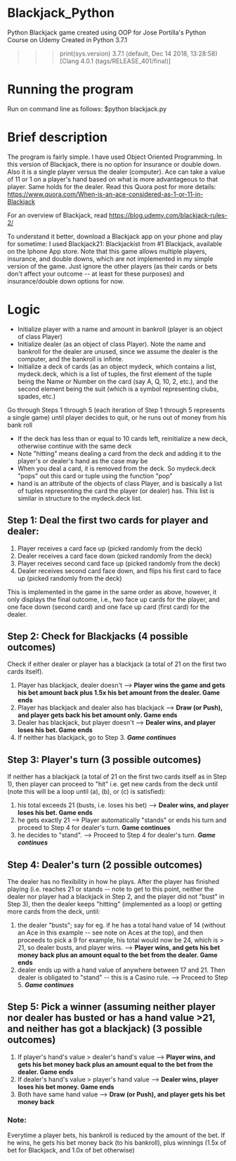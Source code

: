 # Blackjack_Python
Python Blackjack game created using OOP for Jose Portilla's Python Course on Udemy
Created in Python 3.7.1
>>> print(sys.version)
3.7.1 (default, Dec 14 2018, 13:28:58) 
[Clang 4.0.1 (tags/RELEASE_401/final)]

# Running the program
Run on command line as follows:
$python blackjack.py

# Brief description
The program is fairly simple. I have used Object Oriented Programming. In this version of Blackjack, there is no option for insurance or double down. Also it is a single player versus the dealer (computer). Ace can take a value of 11 or 1 on a player's hand based on what is more advantageous to that player. Same holds for the dealer. Read this Quora post for more details: https://www.quora.com/When-is-an-ace-considered-as-1-or-11-in-Blackjack

For an overview of Blackjack, read https://blog.udemy.com/blackjack-rules-2/

To understand it better, download a Blackjack app on your phone and play for sometime: I used Blackjack21: Blackjackist from #1 Blackjack, available on the Iphone App store. Note that this game allows multiple players, insurance, and double downs, which are not implemented in my simple version of the game. Just ignore the other players (as their cards or bets don't affect your outcome -- at least for these purposes) and insurance/double down options for now.

# Logic

- Initialize player with a name and amount in bankroll (player is an object of class Player)
- Initialize dealer (as an object of class Player). Note the name and bankroll for the dealer are unused, since we assume the dealer is the computer, and the bankroll is infinte.
- Initialize a deck of cards (as an object mydeck, which contains a list, mydeck.deck, which is a list of tuples, the first element of the tuple being the Name or Number on the card (say A, Q, 10, 2, etc.), and the second element being the suit (which is a symbol representing clubs, spades, etc.)

Go through Steps 1 through 5 (each iteration of Step 1 through 5 represents a single game) until player decides to quit, or he runs out of money from his bank roll

- If the deck has less than or equal to 10 cards left, reinitialize a new deck, otherwise continue with the same deck
- Note "hitting" means dealing a card from the deck and adding it to the player's or dealer's hand as the case may be
- When you deal a card, it is removed from the deck. So mydeck.deck "pops" out this card or tuple using the function "pop"
- hand is an attribute of the objects of class Player, and is basically a list of tuples representing the card the player (or dealer) has. This list is similar in structure to the mydeck.deck list.

## Step 1: Deal the first two cards for player and dealer:


1. Player receives a card face up (picked randomly from the deck)
2. Dealer receives a card face down (picked randomly from the deck)
3. Player receives second card face up (picked randomly from the deck)
4. Dealer receives second card face down, and flips his first card to face up (picked randomly from the deck)

This is implemented in the game in the same order as above, however, it only displays the final outcome, i.e., two face up cards for the player, and one face down (second card) and one face up card (first card) for the dealer.

## Step 2: Check for Blackjacks (4 possible outcomes)

Check if either dealer or player has a blackjack (a total of 21 on the first two cards itself).
1. Player has blackjack, dealer doesn't --> **Player wins the game and gets his bet amount back plus 1.5x his bet amount from the dealer. Game ends**
2. Player has blackjack and dealer also has blackjack --> **Draw (or Push), and player gets back his bet amount only. Game ends**
3. Dealer has blackjack, but player doesn't --> **Dealer wins, and player loses his bet. Game ends**
4. If neither has blackjack, go to Step 3. *__Game continues__*

## Step 3: Player's turn (3 possible outcomes)

If neither has a blackjack (a total of 21 on the first two cards itself as in Step 1), then player can proceed to "hit" i.e. get new cards from the deck until (note this will be a loop until (a), (b), or (c) is satisfied): 
1. his total exceeds 21 (busts, i.e. loses his bet) --> **Dealer wins, and player loses his bet. Game ends**
2. he gets exactly 21 --> Player automatically "stands" or ends his turn and proceed to Step 4 for dealer's turn. **Game continues**
3. he decides to "stand".  --> Proceed to Step 4 for dealer's turn. *__Game continues__*

## Step 4: Dealer's turn (2 possible outcomes)

The dealer has no flexibility in how he plays. After the player has finished playing (i.e. reaches 21 or stands -- note to get to this point, neither the dealer nor player had a blackjack in Step 2, and the player did not "bust" in Step 3), then the dealer keeps "hitting" (implemented as a loop) or getting more cards from the deck, until:
1. the dealer "busts"; say for eg. if he has a total hand value of 14 (without an Ace in this example -- see note on Aces at the top), and then proceeds to pick a 9 for example, his total would now be 24, which is > 21, so dealer busts, and player wins. --> **Player wins, and gets his bet money back plus an amount equal to the bet from the dealer. Game ends**
2. dealer ends up with a hand value of anywhere between 17 and 21. Then dealer is obligated to "stand" -- this is a Casino rule. --> Proceed to Step 5. *__Game continues__*

## Step 5: Pick a winner (assuming neither player nor dealer has busted or has a hand value >21, and neither has got a blackjack) (3 possible outcomes)

1. If player's hand's value > dealer's hand's value --> **Player wins, and gets his bet money back plus an amount equal to the bet from the dealer. Game ends**
2. If dealer's hand's value > player's hand value --> **Dealer wins, player loses his bet money. Game ends**
3. Both have same hand value --> **Draw (or Push), and player gets his bet money back**

### Note: 
Everytime a player bets, his bankroll is reduced by the amount of the bet. If he wins, he gets his bet money back (to his bankroll), plus winnings (1.5x of bet for Blackjack, and 1.0x of bet otherwise)



